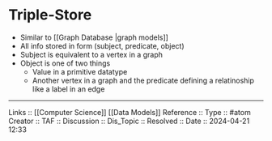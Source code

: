 # Triple-Store

- Similar to [[Graph Database |graph models]]
- All info stored in form (subject, predicate, object)
- Subject is equivalent to a vertex in a graph
- Object is one of two things
	- Value in a primitive datatype
	- Another vertex in a graph and the predicate defining a relatinoship like a label in an edge
---
Links :: [[Computer Science]] [[Data Models]]
Reference ::
Type :: #atom
Creator ::
TAF ::
Discussion ::
Dis_Topic :: 
Resolved ::
Date :: 2024-04-21 12:33
